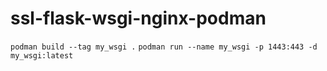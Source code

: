 # ssl-flask-wsgi-nginx-podman
```podman build --tag my_wsgi .```
```podman run --name my_wsgi -p 1443:443 -d my_wsgi:latest```
